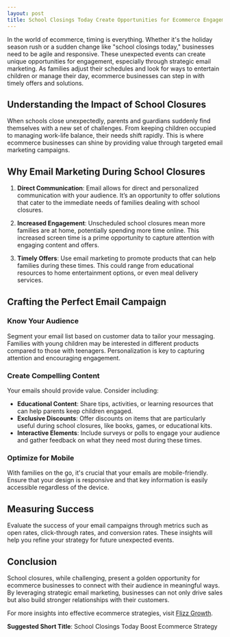 ```yaml
---
layout: post
title: School Closings Today Create Opportunities for Ecommerce Engagement
---
```



In the world of ecommerce, timing is everything. Whether it's the holiday season rush or a sudden change like "school closings today," businesses need to be agile and responsive. These unexpected events can create unique opportunities for engagement, especially through strategic email marketing. As families adjust their schedules and look for ways to entertain children or manage their day, ecommerce businesses can step in with timely offers and solutions.

## Understanding the Impact of School Closures

When schools close unexpectedly, parents and guardians suddenly find themselves with a new set of challenges. From keeping children occupied to managing work-life balance, their needs shift rapidly. This is where ecommerce businesses can shine by providing value through targeted email marketing campaigns. 

## Why Email Marketing During School Closures

1. **Direct Communication**: Email allows for direct and personalized communication with your audience. It’s an opportunity to offer solutions that cater to the immediate needs of families dealing with school closures.

2. **Increased Engagement**: Unscheduled school closures mean more families are at home, potentially spending more time online. This increased screen time is a prime opportunity to capture attention with engaging content and offers.

3. **Timely Offers**: Use email marketing to promote products that can help families during these times. This could range from educational resources to home entertainment options, or even meal delivery services.

## Crafting the Perfect Email Campaign

### Know Your Audience

Segment your email list based on customer data to tailor your messaging. Families with young children may be interested in different products compared to those with teenagers. Personalization is key to capturing attention and encouraging engagement.

### Create Compelling Content

Your emails should provide value. Consider including:

- **Educational Content**: Share tips, activities, or learning resources that can help parents keep children engaged.
- **Exclusive Discounts**: Offer discounts on items that are particularly useful during school closures, like books, games, or educational kits.
- **Interactive Elements**: Include surveys or polls to engage your audience and gather feedback on what they need most during these times.

### Optimize for Mobile

With families on the go, it's crucial that your emails are mobile-friendly. Ensure that your design is responsive and that key information is easily accessible regardless of the device.

## Measuring Success

Evaluate the success of your email campaigns through metrics such as open rates, click-through rates, and conversion rates. These insights will help you refine your strategy for future unexpected events.

## Conclusion

School closures, while challenging, present a golden opportunity for ecommerce businesses to connect with their audience in meaningful ways. By leveraging strategic email marketing, businesses can not only drive sales but also build stronger relationships with their customers. 

For more insights into effective ecommerce strategies, visit [Flizz Growth](https://flizzgrowth.com).

**Suggested Short Title**: School Closings Today Boost Ecommerce Strategy